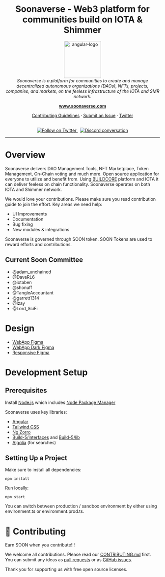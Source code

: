 <h1 align="center">Soonaverse - Web3 platform for communities build on IOTA & Shimmer</h1>

<p align="center">
  <img src="src/assets/static-home/images/Soonaverse-logo.svg" alt="angular-logo" width="120px" height="120px"/>
  <br>
  <em>Soonaverse is a platform for communities to create and manage decentralized autonomous organizations (DAOs), NFTs, projects, companies, and markets, on the feeless infrastructure of the IOTA and SMR network.</em>
  <br>
</p>

<p align="center">
  <a href="https://www.soonaverse.com"><strong>www.soonaverse.com</strong></a>
  <br>
</p>

<p align="center">
  <a href="CONTRIBUTING.md">Contributing Guidelines</a>
  ·
  <a href="https://github.com/soonaverse/app/issues">Submit an Issue</a>
  ·
  <a href="https://twitter.com/soon_labs">Twitter</a>
  <br>
  <br>
</p>

<p align="center">
  <a href="https://twitter.com/soon_labs">
    <img src="https://img.shields.io/twitter/follow/soon_labs" alt="Follow on Twitter" />
  </a>&nbsp;
  <a href="https://discord.gg/x7sBB2SZCg">
    <img src="https://img.shields.io/discord/892481940953915433.svg?logo=discord&logoColor=fff&label=Discord&color=7389d8" alt="Discord conversation" />
  </a>
</p>

<hr>

# Overview

Soonaverse delivers DAO Management Tools, NFT Marketplace, Token Management, On-Chain voting and much more. Open source application for everyone to utilize and benefit from. Using [BUILDCORE](https://buildcore.io) platform and IOTA it can deliver feeless on chain functionality. Soonaverse operates on both IOTA and Shimmer network.

We would love your contributions. Please make sure you read contribution guide to join the effort. Key areas we need help:
- UI Improvements
- Documentation
- Bug fixing
- New modules & integrations

Soonaverse is governed through SOON token. SOON Tokens are used to reward efforts and contributions. 

## Current Soon Committee
- @adam_unchained
- @DaveRL6
- @iotaben
- @shonuff
- @TangleAccountant
- @garrett1314
- @Izay
- @Lord_SciFi

# Design
- [WebApp Figma](https://www.figma.com/file/vYJByA2q3c13oAjJ3IHfk1/Soonaverse---WebApp?type=design&node-id=2736%3A37764&mode=design&t=FVgSq8fJghvHAVPS-1)
- [WebApp Dark Figma](https://www.figma.com/file/Qmor0eN2Iwq2GXMoFXB8t0/Soonaverse---WebApp-(Darkmode)?type=design&node-id=2730%3A33049&mode=design&t=KxGswtBYAYrizzcS-1)
- [Responsive Figma](https://www.figma.com/file/P341i2urVRKpZg6GdrrLg0/Soonaverse---Responsive?type=design&node-id=2730%3A33049&mode=design&t=OrwcreWX2tU8ep7M-1)

# Development Setup

## Prerequisites

Install [Node.js](https://nodejs.org/en) which includes [Node Package Manager](https://www.npmjs.com)

Soonaverse uses key libraries:
- [Angular](https://angular.io/)
- [Tailwind CSS](https://tailwindcss.com/)
- [Ng Zorro](https://ng.ant.design)
- [Build-5/interfaces](https://www.npmjs.com/package/@build-5/interfaces) and [Build-5/lib](https://www.npmjs.com/package/@build-5/lib)
- [Algolia](https://www.algolia.com/) (for searches)

## Setting Up a Project

Make sure to install all dependencies: 

```npm install```

Run locally:

```npm start```

You can switch between production / sandbox environment by either using environment.ts or environment.prod.ts.

# 🤝 Contributing

Earn SOON when you contribute!!!

We welcome all contributions. Please read our [CONTRIBUTING.md](CONTRIBUTING.md) first. You can submit any ideas as [pull requests](https://github.com/soonaverse/app/pulls) or as [GitHub issues](https://github.com/soonaverse/app/issues).

Thank you for supporting us with free open source licenses.
